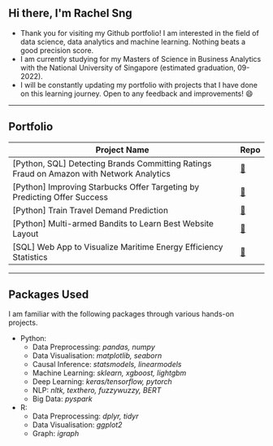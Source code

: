 ## Hi there, I'm Rachel Sng

- Thank you for visiting my Github portfolio! I am interested in the field of data science, data analytics and machine learning. Nothing beats a good precision score. 
- I am currently studying for my Masters of Science in Business Analytics with the National University of Singapore (estimated graduation, 09-2022). 
- I will be constantly updating my portfolio with projects that I have done on this learning journey. Open to any feedback and improvements! 😄

-------------------------------------------

## Portfolio

| Project Name | Repo |
| --- | ----------- |
| [Python, SQL] Detecting Brands Committing Ratings Fraud on Amazon with Network Analytics | [🔗 ](https://github.com/rachelsng/Amazon-Fraud-Detection-with-Network-Analytics)|
| [Python] Improving Starbucks Offer Targeting by Predicting Offer Success | [🔗 ](https://github.com/rachelsng/Improving-Starbucks-Offer-Targeting-with-Success-Prediction)|
| [Python] Train Travel Demand Prediction | [🔗 ](https://github.com/rachelsng/Train-Travel-Demand-Modelling-in-Python)|
| [Python] Multi-armed Bandits to Learn Best Website Layout | [🔗 ](https://github.com/rachelsng/Multiarmed-Bandits-Website-Tuning)|
| [SQL] Web App to Visualize Maritime Energy Efficiency Statistics | [🔗 ](https://github.com/salimwid/Visualizing_Maritime_Energy_Efficiency_Statistics)|

-------------------------------------------

## Packages Used

I am familiar with the following packages through various hands-on projects. 

- Python:
    - Data Preprocessing: *pandas, numpy*
    - Data Visualisation: *matplotlib, seaborn*
    - Causal Inference: *statsmodels, linearmodels*
    - Machine Learning: *sklearn, xgboost, lightgbm*
    - Deep Learning: *keras/tensorflow, pytorch*
    - NLP: *nltk, texthero, fuzzywuzzy, BERT*
    - Big Data: *pyspark*
- R: 
    - Data Preprocessing: *dplyr, tidyr*
    - Data Visualisation: *ggplot2*
    - Graph: *igraph*